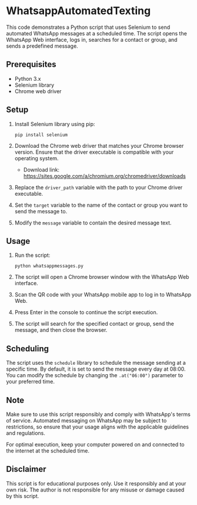 # WhatsappAutomatedTexting
This code demonstrates a Python script that uses Selenium to send automated WhatsApp messages at a scheduled time. The script opens the WhatsApp Web interface, logs in, searches for a contact or group, and sends a predefined message.

## Prerequisites

- Python 3.x
- Selenium library
- Chrome web driver

## Setup

1. Install Selenium library using pip:

   ```
   pip install selenium
   ```

2. Download the Chrome web driver that matches your Chrome browser version. Ensure that the driver executable is compatible with your operating system.

   - Download link: https://sites.google.com/a/chromium.org/chromedriver/downloads

3. Replace the `driver_path` variable with the path to your Chrome driver executable.

4. Set the `target` variable to the name of the contact or group you want to send the message to.

5. Modify the `message` variable to contain the desired message text.

## Usage

1. Run the script:

   ```
   python whatsappmessages.py
   ```

2. The script will open a Chrome browser window with the WhatsApp Web interface.

3. Scan the QR code with your WhatsApp mobile app to log in to WhatsApp Web.

4. Press Enter in the console to continue the script execution.

5. The script will search for the specified contact or group, send the message, and then close the browser.

## Scheduling

The script uses the `schedule` library to schedule the message sending at a specific time. By default, it is set to send the message every day at 08:00. You can modify the schedule by changing the `.at("06:00")` parameter to your preferred time.

## Note

Make sure to use this script responsibly and comply with WhatsApp's terms of service. Automated messaging on WhatsApp may be subject to restrictions, so ensure that your usage aligns with the applicable guidelines and regulations.

For optimal execution, keep your computer powered on and connected to the internet at the scheduled time.

## Disclaimer

This script is for educational purposes only. Use it responsibly and at your own risk. The author is not responsible for any misuse or damage caused by this script.
